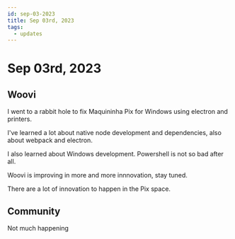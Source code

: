 ```yaml
---
id: sep-03-2023
title: Sep 03rd, 2023
tags:
  - updates
---
```


# Sep 03rd, 2023

## Woovi

I went to a rabbit hole to fix Maquininha Pix for Windows using electron and printers.

I've learned a lot about native node development and dependencies, also about webpack and electron.

I also learned about Windows development. Powershell is not so bad after all.

Woovi is improving in more and more innnovation, stay tuned.

There are a lot of innovation to happen in the Pix space.

## Community

Not much happening

